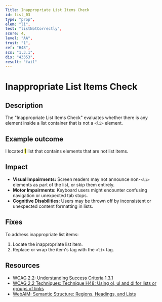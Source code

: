 ```yaml
---
Title: Inappropriate List Items Check
id: list_03
type: "prop",
elem: "li",
test: "listNotCorrectly",
score: 4,
level: "AA",
trust: "1",
ref: "H48",
scs: "1.3.1",
dis: "43353",
result: "fail"
---
```


# Inappropriate List Items Check

## Description

The "Inappropriate List Items Check" evaluates whether there is any element inside a list container that is not a <code>&lt;li&gt;</code> element.

## Example outcome

I located <mark>1</mark> list that contains elements that are not list items.

## Impact

- **Visual Impairments:** Screen readers may not announce non-<code>&lt;li&gt;</code> elements as part of the list, or skip them entirely.
- **Motor Impairments:** Keyboard users might encounter confusing navigation or unexpected tab stops.
- **Cognitive Disabilities:** Users may be thrown off by inconsistent or unexpected content formatting in lists.

## Fixes

To address inappropriate list items:

1. Locate the inappropriate list item.
2. Replace or wrap the item's tag with the <code>&lt;li&gt;</code> tag.

## Resources

- [WCAG 2.2: Understanding Success Criteria 1.3.1](https://www.w3.org/WAI/WCAG22/Understanding/info-and-relationships)
- [WCAG 2.2 Techniques: Technique H48: Using ol, ul and dl for lists or groups of links](https://www.w3.org/WAI/WCAG22/Techniques/html/H48)
- [WebAIM: Semantic Structure: Regions, Headings, and Lists](https://webaim.org/techniques/semanticstructure/)
